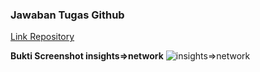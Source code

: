 ### Jawaban Tugas Github

[Link Repository](https://github.com/agillstrz/GIT)

**Bukti Screenshot insights=>network**
![insights=>network](./screenshot.png.png)
